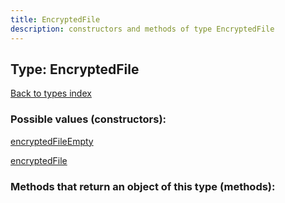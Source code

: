```yaml
---
title: EncryptedFile
description: constructors and methods of type EncryptedFile
---
```

## Type: EncryptedFile  
[Back to types index](index.md)



### Possible values (constructors):

[encryptedFileEmpty](../constructors/encryptedFileEmpty.md)  

[encryptedFile](../constructors/encryptedFile.md)  



### Methods that return an object of this type (methods):



